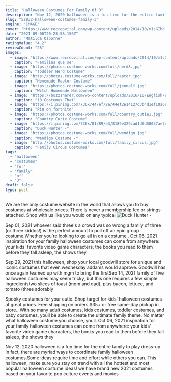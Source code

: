 ```yaml
---
title: "Halloween Costumes For Family Of 3"
description: "Nov 12, 2020 halloween is a fun time for the entire family to play dress-up. In fact, there are myriad ways to coordinate family halloween costumes.Some ideas require time and effort while others you can"
slug: "52832-halloween-costumes-family-3"
engine: "IMAGE"
cover: "https://www.recreoviral.com/wp-content/uploads/2014/10/m1sGIhd.jpg"
date: "2021-09-08T20:23:58.156Z"
author: "Matilda Osborne"
ratingValue: "4.2"
reviewCount: "28"
images:
  - image: "https://www.recreoviral.com/wp-content/uploads/2014/10/m1sGIhd.jpg"
    caption: "Familias que se"
  - image: "https://photos.costume-works.com/full/nerd8.jpg"
    caption: "Toddler Nerd Costume"
  - image: "http://photos.costume-works.com/full/raptor.jpg"
    caption: "Homemade Raptor Costume"
  - image: "https://photos.costume-works.com/full/jenna1f.jpg"
    caption: "Witch Homemade Halloween"
  - image: "https://buzzsharer.com/wp-content/uploads/2016/10/English-Bulldog-Halloween-soldier.jpg"
    caption: "10 Costumes That"
  - image: "https://i.pinimg.com/736x/44/ef/2e/44ef2e14127d3b4d1ef10a69dfc950c4.jpg"
    caption: "Pin on fortnite"
  - image: "https://photos.costume-works.com/full/country_cutie1.jpg"
    caption: "Country Cutie Costume"
  - image: "https://i.pinimg.com/736x/81/89/e3/8189e329cad1d0d50037ae7e3f68c9fa--halloween-costume-contest-kid-halloween.jpg"
    caption: "Duck Hunter -"
  - image: "https://photos.costume-works.com/full/wendigo.jpg"
    caption: "Wendigo Costume -"
  - image: "http://photos.costume-works.com/full/family_circus.jpg"
    caption: "Family Circus Costumes"
tags:
  - "halloween"
  - "costumes"
  - "for"
  - "family"
  - "of"
  - "3"
draft: false
type: post
---
```


We are the only costume website in the world that allows you to buy costumes at wholesale prices. There is never a membership fee or strings attached. Shop with us like you would on any typical
![Duck Hunter -](https://i.pinimg.com/736x/81/89/e3/8189e329cad1d0d50037ae7e3f68c9fa--halloween-costume-contest-kid-halloween.jpg "Duck Hunter -")

Sep 01, 2021 whoever said three&#39;s a crowd was so wrong  a family of three (or three kiddos!) is the perfect amount to pull off an epic group costume.Whether you&#39;re looking to go all in on a costume,. Oct 06, 2021 inspiration for your family halloween costumes can come from anywhere: your kids&#39; favorite video game characters, the books you read to them before they fall asleep, the shows they
<!--inArticleAds-->

<!--galleryOne-->

Sep 29, 2021 this halloween, shop your local goodwill store for unique and iconic costumes that even wednesday addams would approve. Goodwill has once again teamed up with mgm to bring the firstSep 14, 2021 family of five halloween costumes may seem tricky, but this one requires a few simple ingredientstwo slices of toast (mom and dad), plus bacon, lettuce, and tomato (three adorably
<!--inArticleAds-->

<!--galleryTwo-->

Spooky costumes for your cutie. Shop target for kids' halloween costumes at great prices. Free shipping on orders $35+ or free same-day pickup in store.. With so many adult costumes, kids costumes, toddler costumes, and baby costumes, youll be able to create the ultimate family theme. No matter what halloween costume you choose, youll. Oct 06, 2021 inspiration for your family halloween costumes can come from anywhere: your kids' favorite video game characters, the books you read to them before they fall asleep, the shows they
<!--galleryThree-->

Nov 12, 2020 halloween is a fun time for the entire family to play dress-up. In fact, there are myriad ways to coordinate family halloween costumes.Some ideas require time and effort while others you can. This halloween, make sure you stay on trend with all the hottest and most popular halloween costume ideas! we have brand new 2021 costumes based on your favorite pop culture events and movies
